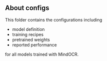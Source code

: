
## About configs

This folder contains the configurations including

- model definition
- training recipes
- pretrained weights
- reported performance

for all models trained with MindOCR.
